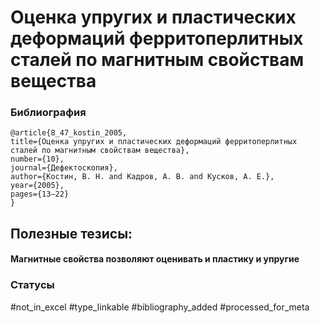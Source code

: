 # Оценка упругих и пластических деформаций ферритоперлитных сталей по магнитным свойствам вещества

### Библиография
```
@article{8_47_kostin_2005,
title={Оценка упругих и пластических деформаций ферритоперлитных сталей по магнитным свойствам вещества},
number={10},
journal={Дефектоскопия},
author={Костин, В. Н. and Кадров, А. В. and Кусков, А. Е.},
year={2005},
pages={13–22}
}
```

## Полезные тезисы:

#### Магнитные свойства позволяют оценивать и пластику и упругие

### Статусы
#not_in_excel 
#type_linkable 
#bibliography_added
#processed_for_meta

